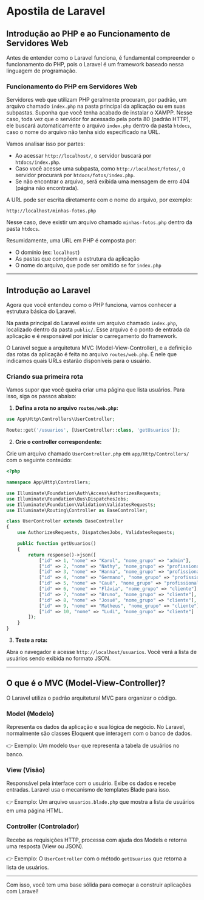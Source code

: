 # Apostila de Laravel

## Introdução ao PHP e ao Funcionamento de Servidores Web

Antes de entender como o Laravel funciona, é fundamental compreender o funcionamento do PHP, pois o Laravel é um framework baseado nessa linguagem de programação.

### Funcionamento do PHP em Servidores Web

Servidores web que utilizam PHP geralmente procuram, por padrão, um arquivo chamado `index.php` na pasta principal da aplicação ou em suas subpastas. Suponha que você tenha acabado de instalar o XAMPP. Nesse caso, toda vez que o servidor for acessado pela porta 80 (padrão HTTP), ele buscará automaticamente o arquivo `index.php` dentro da pasta `htdocs`, caso o nome do arquivo não tenha sido especificado na URL.

Vamos analisar isso por partes:

* Ao acessar `http://localhost/`, o servidor buscará por `htdocs/index.php`.
* Caso você acesse uma subpasta, como `http://localhost/fotos/`, o servidor procurará por `htdocs/fotos/index.php`.
* Se não encontrar o arquivo, será exibida uma mensagem de erro 404 (página não encontrada).

A URL pode ser escrita diretamente com o nome do arquivo, por exemplo:

```
http://localhost/minhas-fotos.php
```

Nesse caso, deve existir um arquivo chamado `minhas-fotos.php` dentro da pasta `htdocs`.

Resumidamente, uma URL em PHP é composta por:

* O domínio (ex: `localhost`)
* As pastas que compõem a estrutura da aplicação
* O nome do arquivo, que pode ser omitido se for `index.php`

---

## Introdução ao Laravel

Agora que você entendeu como o PHP funciona, vamos conhecer a estrutura básica do Laravel.

Na pasta principal do Laravel existe um arquivo chamado `index.php`, localizado dentro da pasta `public/`. Esse arquivo é o ponto de entrada da aplicação e é responsável por iniciar o carregamento do framework.

O Laravel segue a arquitetura MVC (Model-View-Controller), e a definição das rotas da aplicação é feita no arquivo `routes/web.php`. É nele que indicamos quais URLs estarão disponíveis para o usuário.

### Criando sua primeira rota

Vamos supor que você queira criar uma página que lista usuários. Para isso, siga os passos abaixo:

1. **Defina a rota no arquivo `routes/web.php`:**

```php
use App\Http\Controllers\UserController;

Route::get('/usuarios', [UserController::class, 'getUsuarios']);
```

2. **Crie o controller correspondente:**

Crie um arquivo chamado `UserController.php` em `app/Http/Controllers/` com o seguinte conteúdo:

```php
<?php

namespace App\Http\Controllers;

use Illuminate\Foundation\Auth\Access\AuthorizesRequests;
use Illuminate\Foundation\Bus\DispatchesJobs;
use Illuminate\Foundation\Validation\ValidatesRequests;
use Illuminate\Routing\Controller as BaseController;

class UserController extends BaseController
{
    use AuthorizesRequests, DispatchesJobs, ValidatesRequests;

    public function getUsuarios()
    {
        return response()->json([
            ["id" => 1, "nome" => "Karol", "nome_grupo" => "admin"],
            ["id" => 2, "nome" => "Nathy", "nome_grupo" => "profissional"],
            ["id" => 3, "nome" => "Hanna", "nome_grupo" => "profissional"],
            ["id" => 4, "nome" => "Germano", "nome_grupo" => "profissional"],
            ["id" => 5, "nome" => "Cauê", "nome_grupo" => "profissional"],
            ["id" => 6, "nome" => "Flávia", "nome_grupo" => "cliente"],
            ["id" => 7, "nome" => "Bruno", "nome_grupo" => "cliente"],
            ["id" => 8, "nome" => "Josué", "nome_grupo" => "cliente"],
            ["id" => 9, "nome" => "Matheus", "nome_grupo" => "cliente"],
            ["id" => 10, "nome" => "Ludi", "nome_grupo" => "cliente"]
        ]);
    }
}
```

3. **Teste a rota:**

Abra o navegador e acesse `http://localhost/usuarios`. Você verá a lista de usuários sendo exibida no formato JSON.

---

## O que é o MVC (Model-View-Controller)?

O Laravel utiliza o padrão arquitetural MVC para organizar o código.

### Model (Modelo)

Representa os dados da aplicação e sua lógica de negócio. No Laravel, normalmente são classes Eloquent que interagem com o banco de dados.

👉 Exemplo: Um modelo `User` que representa a tabela de usuários no banco.

### View (Visão)

Responsável pela interface com o usuário. Exibe os dados e recebe entradas. Laravel usa o mecanismo de templates Blade para isso.

👉 Exemplo: Um arquivo `usuarios.blade.php` que mostra a lista de usuários em uma página HTML.

### Controller (Controlador)

Recebe as requisições HTTP, processa com ajuda dos Models e retorna uma resposta (View ou JSON).

👉 Exemplo: O `UserController` com o método `getUsuarios` que retorna a lista de usuários.

---

Com isso, você tem uma base sólida para começar a construir aplicações com Laravel!

